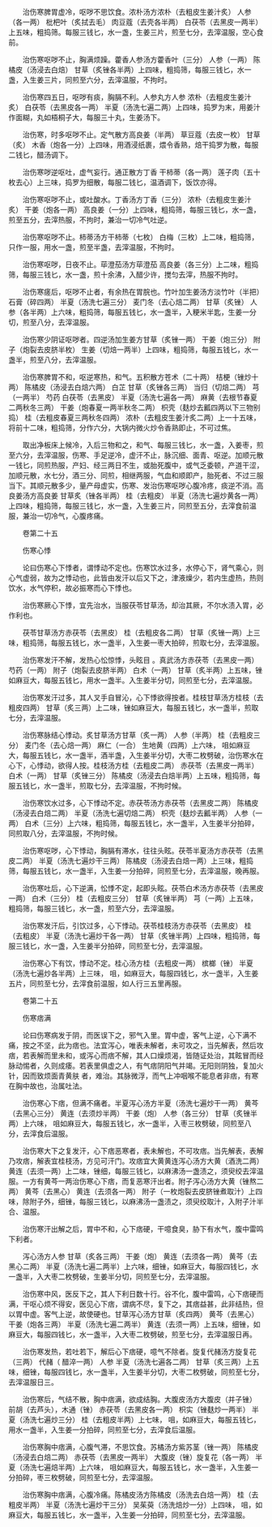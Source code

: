 <!-- { "loadSidebar": true } -->
　　治伤寒脾胃虚冷，呕哕不思饮食。浓朴汤方浓朴（去粗皮生姜汁炙） 人参（各一两） 枇杷叶（炙拭去毛） 肉豆蔻（去壳各半两） 白茯苓（去黑皮一两半）上五味，粗捣筛。每服三钱匕，水一盏，生姜三片，煎至七分，去滓温服，空心食前。

　　治伤寒呕哕不止，胸满烦躁。藿香人参汤方藿香叶（三分） 人参（一两） 陈橘皮（汤浸去白焙） 甘草（炙锉各半两）上四味，粗捣筛，每服三钱匕，水一盏，入生姜三片，同煎至六分，去滓温服，不拘时。

　　治伤寒四五日，呕哕有痰，胸膈不利。人参丸方人参 浓朴（去粗皮生姜汁炙） 白茯苓（去黑皮各一两） 半夏（汤洗七遍二两）上四味，捣罗为末，用姜汁作面糊，丸如梧桐子大，每服三十丸，生姜汤下。

　　治伤寒，时多呕哕不止。定气散方高良姜（半两） 草豆蔻（去皮一枚） 甘草（炙） 木香（炮各一分）上四味，用酒浸纸裹，煨令香熟，焙干捣罗为散，每服二钱匕，醋汤调下。

　　治伤寒哕逆呕吐，虚气妄行。通正散方丁香 干柿蒂（各一两） 莲子肉（五十枚去心）上三味，捣罗为细散，每服二钱匕，温酒调下，饭饮亦得。

　　治伤寒呕哕不止，或吐酸水。丁香汤方丁香（三分） 浓朴（去粗皮生姜汁炙） 干姜（炮各一两） 高良姜（一分）上四味，粗捣筛，每服三钱匕，水一盏，煎至五分，去滓热服，不拘时，兼治一切冷气吐逆。

　　治伤寒呕哕不止。柿蒂汤方干柿蒂（七枚） 白梅（三枚）上二味，粗捣筛，只作一服，用水一盏，煎至半盏，去滓温服，不拘时。

　　治伤寒呕哕，日夜不止。荜澄茄汤方荜澄茄 高良姜（各三分）上二味，粗捣筛，每服三钱匕，水一盏，煎十余沸，入醋少许，搅匀去滓，热服不拘时。

　　治伤寒瘥后，呕哕不止者，有余热在胃脘也。竹叶加生姜汤方淡竹叶（半把） 石膏（碎四两） 半夏（汤洗七遍三分） 麦门冬（去心焙二两） 甘草（炙锉） 人参（各半两）上六味，粗捣筛，每服五钱匕，水一盏半，入粳米半匙，生姜一分切，煎至八分，去滓温服。

　　治伤寒少阴证呕哕者。四逆汤加生姜方甘草（炙锉一两） 干姜（炮三分） 附子（炮裂去皮脐半枚） 生姜（切焙一两半）上四味，粗捣筛，每服五钱匕，水一盏半，煎至八分，去滓温服。

　　治伤寒脾胃不和，呕逆寒热，和气。五积散方苍术（二十两） 桔梗（锉炒十两） 陈橘皮（汤浸去白焙六两） 白芷 甘草（炙锉各三两） 当归（切焙二两） 芎 （一两半） 芍药 白茯苓（去黑皮） 半夏（汤洗七遍各一两） 麻黄（去根节春夏二两秋冬三两） 干姜（炮春夏一两半秋冬二两） 枳壳（麸炒去瓤四两以下三物别捣） 桂（去粗皮春夏三两秋冬四两） 浓朴（去粗皮生姜汁炙二两）上一十五味，将前十二味，粗捣筛，分作六分，大锅内微火炒令香熟即止，不可过焦。

　　取出净板床上候冷，入后三物和之，和气、每服三钱匕，水一盏，入姜枣，煎至六分，去滓温服，伤寒、手足逆冷，虚汗不止，脉沉细、面青、呕逆。加顺元散一钱匕，同煎热服，产妇、经三两日不生，或胎死腹中，或气乏委顿，产道干涩，加顺元散，水七分，酒三分、同煎，相继两服，气血和顺即产，胎死者、不过三服当下。其顺元散多少，量产母虚实，伤寒、发治伤寒呕哕心腹冷疼，痰逆不消。高良姜汤方高良姜 甘草炙（锉各半两） 桂（去粗皮） 半夏（汤洗七遍炒黄各一两）上四味，粗捣筛，每服三钱匕，水一盏，入生姜三片，同煎至五分，去滓食前温服，兼治一切冷气，心腹疼痛。

　　卷第二十五

　　伤寒心悸

　　论曰伤寒心下悸者，谓悸动不定也。伤寒饮水过多，水停心下，肾气乘心，则心气虚弱，故为之悸动也，此皆由发汗以后又下之，津液燥少，若内生虚热，热则饮水，水气停积，故必振寒而心下悸也。

　　治伤寒厥心下悸，宜先治水，当服茯苓甘草汤，却治其厥，不尔水渍入胃，必作利也。

　　茯苓甘草汤方赤茯苓（去黑皮） 桂（去粗皮各二两） 甘草（炙锉一两）上三味，粗捣筛，每服五钱匕，水一盏半，入生姜一枣大拍碎，煎取七分，去滓温服。

　　治伤寒发汗不解，发热心忪惊悸，头眩目 。真武汤方赤茯苓（去黑皮一两） 芍药（一两） 附子（炮裂去皮脐半两） 白术（一两） 甘草（炙半两）上五味，锉如麻豆大，每服五钱匕，用水一盏半。入生姜半分切，同煎至七分，去滓温服。

　　治伤寒发汗过多，其人叉手自冒沁，心下悸欲得按者。桂枝甘草汤方桂枝（去粗皮四两） 甘草（炙三两）上二味，锉如麻豆大，每服五钱匕，水一盏半，煎取七分，去滓温服。

　　治伤寒脉结心悸动。炙甘草汤方甘草（炙一两） 人参（半两） 桂（去粗皮三分） 麦门冬（去心焙一两） 麻仁（一合） 生地黄（四两）上六味， 咀如麻豆大，每服五钱匕，水一盏半，酒半盏，入生姜半分切，大枣二枚劈破，治伤寒水在心下，心悸动，欲得人按。桂枝汤方桂（去粗皮二两） 赤茯苓（去黑皮一两半） 白术（一两） 甘草（炙锉三分） 陈橘皮（汤浸去白焙半两）上五味，粗捣筛，每服五钱匕，水一盏半，煎取七分，去滓温服，不拘时候。

　　治伤寒饮水过多，心下悸动不定。赤茯苓汤方赤茯苓（去黑皮二两） 陈橘皮（汤浸去白焙二两） 半夏（汤洗七遍切焙二两） 枳壳（麸炒去瓤半两） 人参（一两） 白术（三分）上六味，粗捣筛，每服五钱匕，水一盏半，入生姜半分拍碎，同煎取八分，去滓温服，不拘时候。

　　治伤寒呕哕，心下悸动，胸膈有滞水，往往头眩。茯苓半夏汤方赤茯苓（去黑皮二两） 半夏（汤洗七遍炒干三两） 陈橘皮（汤浸去白焙一两）上三味，粗捣筛，每服五钱匕，水一盏半，入生姜一分拍碎，同煎至七分，去滓温服，晚再服。

　　治伤寒吐后，心下逆满，忪悸不定，起即头眩。茯苓白术汤方赤茯苓（去黑皮一两） 白术（三分） 桂（去粗皮三分） 甘草（炙锉半两） 芎（一两）上五味，粗捣筛，每服三钱匕，水一盏，煎至六分，去滓温服。

　　治伤寒发汗后，引饮过多，心下悸动。茯苓桂枝汤方赤茯苓（去黑皮） 桂（去粗皮） 半夏（汤洗七遍炒干各一两） 甘草（炙锉半两）上四味，粗捣筛，每服三钱匕，水一盏，入生姜半分拍碎，同煎至七分，去滓温服。

　　治伤寒心下有饮，悸动不定。桂心汤方桂（去粗皮一两） 槟榔（锉） 半夏（汤洗七遍炒各半两）上三味， 咀，如麻豆大，每服四钱匕，水一盏半，入生姜五片，同煎至七分，去滓食前温服，如人行三五里再服。

　　卷第二十五

　　伤寒痞满

　　论曰伤寒病发于阴，而医误下之，邪气入里。胃中虚，客气上逆，心下满不痛，按之不坚，此为痞也。法宜泻心，唯表未解者，未可攻之，当先解表，然后攻痞，若表解而里未和，或泻心而痞不解，其人口燥烦渴，皆随证处治，其眩冒而经脉动惕者，久则成痿。若表里俱虚之人，有气痞阴阳气并竭。无阳则阴独，复加火针，因而致烦面青黄肤 者，难治。其脉微浮，而气上冲咽喉不能息者非痞，有寒在胸中故也，治属吐法。

　　治伤寒心下痞，但满不痛者。半夏泻心汤方半夏（汤洗七遍炒干一两） 黄芩（去黑心三分） 黄连（去须炒半两） 干姜（炮） 人参（各三分） 甘草（炙锉半两）上六味， 咀如麻豆大，每服五钱匕，水一盏半，入枣三枚劈破，同煎至八分，去滓食后温服。

　　治伤寒大下之复发汗，心下痞恶寒者，表未解也，不可攻痞。当先解表，表解乃攻痞，解表宜桂枝汤，方见可汗门。攻痞宜大黄黄连泻心汤方大黄（酒洗二两） 黄连（去须一两）上二味，锉细，每服三钱匕，以麻沸汤一盏渍之，须臾绞去滓温服。一方有黄芩一两治伤寒心下痞，而复恶寒汗出者。附子泻心汤方大黄（锉熬二两） 黄芩（去黑心） 黄连（去须各一两） 附子（一枚炮裂去皮脐锉煮取汁）上四味，除附子外，细锉，每服三钱匕，以麻沸汤一盏渍之，须臾绞取汁，入附子汁半合、温服。

　　治伤寒汗出解之后，胃中不和，心下痞硬，干噫食臭，胁下有水气，腹中雷鸣下利者。

　　泻心汤方人参 甘草（炙各三两） 干姜（炮） 黄连（去须各一两） 黄芩（去黑心二两） 半夏（汤洗七遍二两半）上六味，细锉，如麻豆大，每服四钱匕，水一盏半，入大枣二枚劈破，生姜半分切，同煎至七分，去滓温服。

　　治伤寒中风，医反下之，其人下利日数十行。谷不化，腹中雷鸣，心下痞硬而满，干呕心烦不得安，医见心下痞，谓病不尽，复下之，其痞益甚，此非结热，但以胃中虚。客气上逆，故使硬也。甘草泻心汤方甘草（炙四两） 黄芩（去黑心） 干姜（炮各三两） 半夏（汤洗七遍二两半） 黄连（去须一两）上五味，细锉，如麻豆大，每服四钱匕，水一盏半，入大枣二枚劈破，煎至七分，去滓温服日再。

　　治伤寒发热，若吐若下，解后心下痞硬，噫气不除者。旋复代赭汤方旋复花（三两） 代赭（ 醋淬一两） 人参 半夏（汤洗七遍各二两） 甘草（炙三两）上五味，细锉，每服四钱匕，水一盏半，入生姜半分切，大枣二枚劈破，同煎至七分，去滓温服日三。

　　治伤寒后，气结不散，胸中痞满，欲成结胸。大腹皮汤方大腹皮（并子锉） 前胡（去芦头），木通（锉） 赤茯苓（去黑皮各一两） 枳实（锉麸炒一两半） 半夏（汤洗七遍炒三分） 桂（去粗皮半两）上七味， 咀，如麻豆大，每服五钱匕，用水一盏半，入生姜一分拍碎，同煎至七分，去滓食后温服。

　　治伤寒胸中痞满，心腹气滞，不思饮食。苏橘汤方紫苏茎（锉一两） 陈橘皮（汤浸去白焙二两） 赤茯苓（去黑皮一两半） 大腹皮（锉）旋复花（各一两） 半夏（汤洗七遍焙半两）上六味， 咀如麻豆大，每服五钱匕，水一盏半，入生姜一分拍碎，枣三枚劈破，同煎至七分，去滓温服。

　　治伤寒胸中痞满，心腹冷痛。陈橘皮汤方陈橘皮（汤洗去白焙一两） 桂（去粗皮半两） 半夏（汤洗七遍炒干三分） 吴茱萸（汤洗焙炒一分）上四味， 咀，如麻豆大，每服五钱匕，水一盏半，入生姜一分拍碎，同煎至七分，去滓温服。

